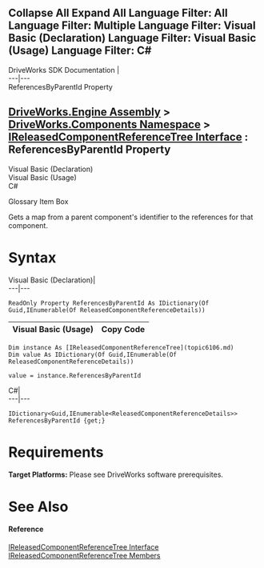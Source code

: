 Collapse All Expand All Language Filter: All  Language Filter: Multiple  Language Filter: Visual Basic (Declaration) Language Filter: Visual Basic (Usage) Language Filter: C#  
---  
DriveWorks SDK Documentation  |   
---|---  
ReferencesByParentId Property   
  
[DriveWorks.Engine Assembly](topic2156.md) > [DriveWorks.Components Namespace](topic6089.md) > [IReleasedComponentReferenceTree Interface](topic6106.md) : ReferencesByParentId Property  
---  
  
Visual Basic (Declaration)    
Visual Basic (Usage)    
C# 

Glossary Item Box

Gets a map from a parent component's identifier to the references for that component. 

# Syntax

Visual Basic (Declaration)|   
---|---  
      
    
    ReadOnly Property ReferencesByParentId As IDictionary(Of Guid,IEnumerable(Of ReleasedComponentReferenceDetails))  
  
Visual Basic (Usage)| Copy Code  
---|---  
      
    
    Dim instance As [IReleasedComponentReferenceTree](topic6106.md)
    Dim value As IDictionary(Of Guid,IEnumerable(Of ReleasedComponentReferenceDetails))
     
    value = instance.ReferencesByParentId  
  
C#|   
---|---  
      
    
    IDictionary<Guid,IEnumerable<ReleasedComponentReferenceDetails>> ReferencesByParentId {get;}  
  
# Requirements

**Target Platforms:** Please see DriveWorks software prerequisites.

# See Also

#### Reference

[IReleasedComponentReferenceTree Interface](topic6106.md)   
[IReleasedComponentReferenceTree Members](topic6107.md)



